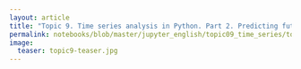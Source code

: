 ```yaml
---
layout: article
title: "Topic 9. Time series analysis in Python. Part 2. Predicting future with Facebook Prophet"
permalink: notebooks/blob/master/jupyter_english/topic09_time_series/topic9_part2_facebook_prophet.ipynb?flush_cache=true
image:
  teaser: topic9-teaser.jpg
---
```



